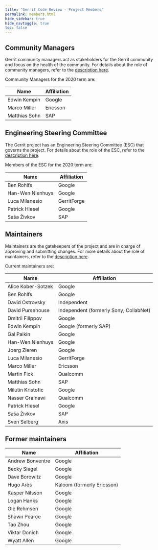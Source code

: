 ```yaml
---
title: "Gerrit Code Review - Project Members"
permalink: members.html
hide_sidebar: true
hide_navtoggle: true
toc: false
---
```


## Community Managers

Gerrit community managers act as stakeholders for the Gerrit community
and focus on the health of the community. For details about the role of
community managers, refer to the
[description here](https://gerrit-review.googlesource.com/Documentation/dev-roles.html#community-manager).

Community Managers for the 2020 term are:

| Name                  | Affiliation            |
|-----------------------|------------------------|
| Edwin Kempin          | Google                 |
| Marco Miller          | Ericsson               |
| Matthias Sohn         | SAP                    |

## Engineering Steering Committee

The Gerrit project has an Engineering Steering Committee (ESC) that
governs the project. For details about the role of the ESC, refer to the
[description here](https://gerrit-review.googlesource.com/Documentation/dev-processes.html#steering-committee).

Members of the ESC for the 2020 term are:

| Name                  | Affiliation            |
|-----------------------|------------------------|
| Ben Rohlfs            | Google                 |
| Han-Wen Nienhuys      | Google                 |
| Luca Milanesio        | GerritForge            |
| Patrick Hiesel        | Google                 |
| Saša Živkov           | SAP                    |

## Maintainers

Maintainers are the gatekeepers of the project and are in charge of approving
and submitting changes. For more details about the role of maintainers, refer
to the
[description here](https://gerrit-review.googlesource.com/Documentation/dev-roles.html#maintainer).

Current maintainers are:

| Name                  | Affiliation                             |
|-----------------------|-----------------------------------------|
| Alice Kober-Sotzek    | Google                                  |
| Ben Rohlfs            | Google                                  |
| David Ostrovsky       | Independent                             |
| David Pursehouse      | Independent (formerly Sony, CollabNet)  |
| Dmitrii Filippov      | Google                                  |
| Edwin Kempin          | Google (formerly SAP)                   |
| Gal Paikin            | Google                                  |
| Han-Wen Nienhuys      | Google                                  |
| Joerg Zieren          | Google                                  |
| Luca Milanesio        | GerritForge                             |
| Marco Miller          | Ericsson                                |
| Martin Fick           | Qualcomm                                |
| Matthias Sohn         | SAP                                     |
| Milutin Kristofic     | Google                                  |
| Nasser Grainawi       | Qualcomm                                |
| Patrick Hiesel        | Google                                  |
| Saša Živkov           | SAP                                     |
| Sven Selberg          | Axis                                    |

## Former maintainers

| Name                  | Affiliation                |
|-----------------------|----------------------------|
| Andrew Bonventre      | Google                     |
| Becky Siegel          | Google                     |
| Dave Borowitz         | Google                     |
| Hugo Arès             | Kaloom (formerly Ericsson) |
| Kasper Nilsson        | Google                     |
| Logan Hanks           | Google                     |
| Ole Rehmsen           | Google                     |
| Shawn Pearce          | Google                     |
| Tao Zhou              | Google                     |
| Viktar Donich         | Google                     |
| Wyatt Allen           | Google                     |
